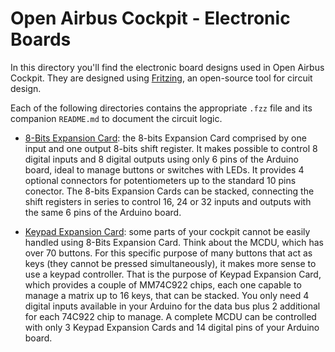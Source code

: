 # Open Airbus Cockpit - Electronic Boards

In this directory you'll find the electronic board designs used in Open Airbus
Cockpit. They are designed using [Fritzing](http://fritzing.org/home/), an 
open-source tool for circuit design. 

Each of the following directories contains the appropriate `.fzz` file and its 
companion `README.md` to document the circuit logic. 

* [8-Bits Expansion Card](8bits-expansion/): the 8-bits Expansion Card 
comprised by one input and one output 8-bits shift register. It makes possible 
to control 8 digital inputs and 8 digital outputs using only 6 pins of the 
Arduino board, ideal to manage buttons or switches with LEDs. It provides 4 
optional connectors for potentiometers up to the standard 10 pins conector. 
The 8-bits Expansion Cards can be stacked, connecting the shift registers in 
series to control 16, 24 or 32 inputs and outputs with the same 6 pins of the 
Arduino board. 

* [Keypad Expansion Card](keypad/): some parts of your cockpit cannot be 
easily handled using 8-Bits Expansion Card. Think about the MCDU, which has 
over 70 buttons. For this specific purpose of many buttons that act as keys
(they cannot be pressed simultaneously), it makes more sense to use a keypad
controller. That is the purpose of Keypad Expansion Card, which provides
a couple of MM74C922 chips, each one capable to manage a matrix up to 16 keys,
that can be stacked. You only need 4 digital inputs available in your Arduino
for the data bus plus 2 additional for each 74C922 chip to manage. A complete
MCDU can be controlled with only 3 Keypad Expansion Cards and 14 digital pins 
of your Arduino board. 
